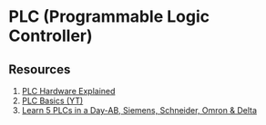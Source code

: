# PLC (Programmable Logic Controller)

## Resources

1. [PLC Hardware Explained](https://realpars.com/plc-hardware/)
2. [PLC Basics (YT)](https://www.youtube.com/watch?v=PbAGl_mv5XI)
3. [Learn 5 PLCs in a Day-AB, Siemens, Schneider, Omron & Delta](https://www.udemy.com/course/nfi-plc-online-leaning/)
